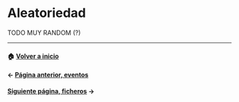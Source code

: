 # Aleatoriedad

TODO MUY RANDOM (?)

---
#### :house: [Volver a inicio](../README.md)
#### ← [Página anterior, eventos](eventos.md)
#### [Siguiente página, ficheros](ficheros.md) →